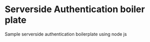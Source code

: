 # Serverside Authentication boiler plate

Sample serverside authentication boilerplate using node js

